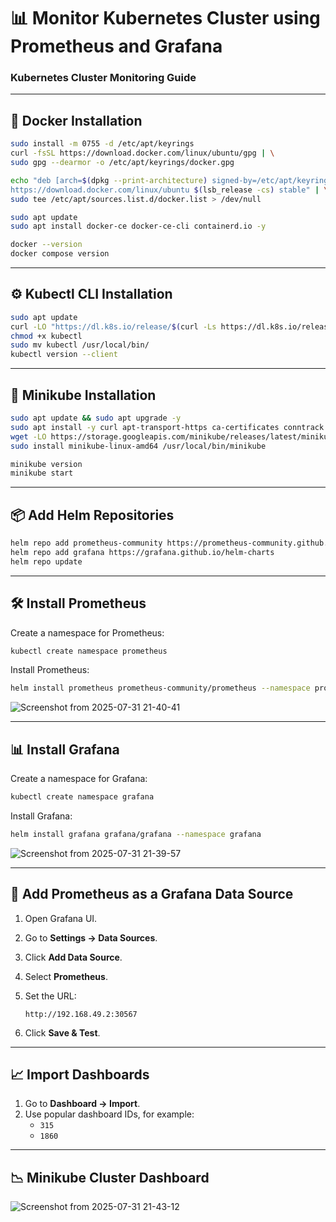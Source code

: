 # 📊 Monitor Kubernetes Cluster using Prometheus and Grafana  
### Kubernetes Cluster Monitoring Guide

---

## 🐳 Docker Installation

```bash
sudo install -m 0755 -d /etc/apt/keyrings
curl -fsSL https://download.docker.com/linux/ubuntu/gpg | \
sudo gpg --dearmor -o /etc/apt/keyrings/docker.gpg

echo "deb [arch=$(dpkg --print-architecture) signed-by=/etc/apt/keyrings/docker.gpg] \
https://download.docker.com/linux/ubuntu $(lsb_release -cs) stable" | \
sudo tee /etc/apt/sources.list.d/docker.list > /dev/null

sudo apt update
sudo apt install docker-ce docker-ce-cli containerd.io -y

docker --version
docker compose version
```

---

## ⚙️ Kubectl CLI Installation

```bash
sudo apt update
curl -LO "https://dl.k8s.io/release/$(curl -Ls https://dl.k8s.io/release/stable.txt)/bin/linux/amd64/kubectl"
chmod +x kubectl
sudo mv kubectl /usr/local/bin/
kubectl version --client
```

---

## 🌱 Minikube Installation

```bash
sudo apt update && sudo apt upgrade -y
sudo apt install -y curl apt-transport-https ca-certificates conntrack
wget -LO https://storage.googleapis.com/minikube/releases/latest/minikube-linux-amd64
sudo install minikube-linux-amd64 /usr/local/bin/minikube

minikube version
minikube start
```

---

## 📦 Add Helm Repositories

```bash
helm repo add prometheus-community https://prometheus-community.github.io/helm-charts
helm repo add grafana https://grafana.github.io/helm-charts
helm repo update
```

---

## 🛠️ Install Prometheus

Create a namespace for Prometheus:

```bash
kubectl create namespace prometheus
```

Install Prometheus:

```bash
helm install prometheus prometheus-community/prometheus --namespace prometheus
```

![Screenshot from 2025-07-31 21-40-41](#)

---

## 📊 Install Grafana

Create a namespace for Grafana:

```bash
kubectl create namespace grafana
```

Install Grafana:

```bash
helm install grafana grafana/grafana --namespace grafana
```

![Screenshot from 2025-07-31 21-39-57](#)

---

## 🔗 Add Prometheus as a Grafana Data Source

1. Open Grafana UI.
2. Go to **Settings → Data Sources**.
3. Click **Add Data Source**.
4. Select **Prometheus**.
5. Set the URL:

   ```
   http://192.168.49.2:30567
   ```

6. Click **Save & Test**.

---

## 📈 Import Dashboards

1. Go to **Dashboard → Import**.
2. Use popular dashboard IDs, for example:
   - `315`
   - `1860`

---

## 📉 Minikube Cluster Dashboard

![Screenshot from 2025-07-31 21-43-12](#)

